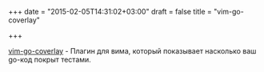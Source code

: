 +++
date = "2015-02-05T14:31:02+03:00"
draft = false
title = "vim-go-coverlay"

+++

<p><a href="https://github.com/t-yuki/vim-go-coverlay">vim-go-coverlay</a>&nbsp;- Плагин для вима, который показывает насколько ваш go-код покрыт тестами.</p>

